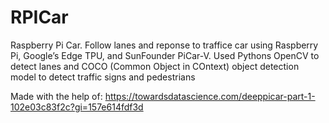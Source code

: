 # RPICar
Raspberry Pi Car. Follow lanes and reponse to traffice car using Raspberry Pi, Google’s Edge TPU, and SunFounder PiCar-V. Used Pythons OpenCV to detect lanes and COCO (Common Object in COntext) object detection model to detect traffic signs and pedestrians

Made with the help of: https://towardsdatascience.com/deeppicar-part-1-102e03c83f2c?gi=157e614fdf3d
